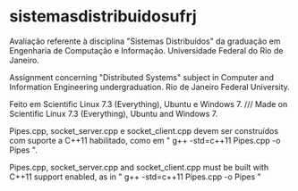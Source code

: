 # sistemasdistribuidosufrj

Avaliação referente à disciplina "Sistemas Distribuídos" da graduação em Engenharia de Computação e Informação. Universidade Federal do Rio de Janeiro.

Assignment concerning "Distributed Systems" subject in Computer and Information Engineering undergraduation. Rio de Janeiro Federal University.

Feito em Scientific Linux 7.3 (Everything), Ubuntu e Windows 7. /// Made on Scientific Linux 7.3 (Everything), Ubuntu and Windows 7.

Pipes.cpp, socket_server.cpp e socket_client.cpp devem ser construídos com suporte a C++11 habilitado, como em " g++ -std=c++11 Pipes.cpp -o Pipes ".

Pipes.cpp, socket_server.cpp and socket_client.cpp must be built with C++11 support enabled, as in " g++ -std=c++11 Pipes.cpp -o Pipes "
